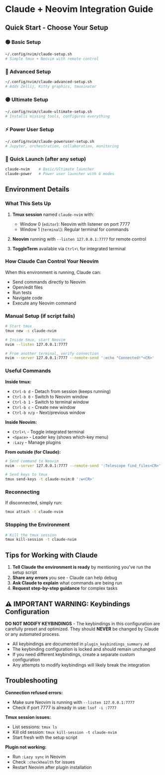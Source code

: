# Claude + Neovim Integration Guide

## Quick Start - Choose Your Setup

### 🟢 Basic Setup
```bash
~/.config/nvim/claude-setup.sh
# Simple tmux + Neovim with remote control
```

### 🔵 Advanced Setup  
```bash
~/.config/nvim/claude-advanced-setup.sh
# Adds Zellij, Kitty graphics, tmuxinator
```

### 🟣 Ultimate Setup
```bash
~/.config/nvim/claude-ultimate-setup.sh
# Installs missing tools, configures everything
```

### ⚡ Power User Setup
```bash
~/.config/nvim/claude-poweruser-setup.sh
# Jupyter, orchestration, collaboration, monitoring
```

### 🚀 Quick Launch (after any setup)
```bash
claude-nvim    # Basic/Ultimate launcher
claude-power   # Power user launcher with 6 modes
```

## Environment Details

### What This Sets Up

1. **Tmux session** named `claude-nvim` with:
   - Window 0 (`editor`): Neovim with listener on port 7777
   - Window 1 (`terminal`): Regular terminal for commands

2. **Neovim** running with `--listen 127.0.0.1:7777` for remote control

3. **ToggleTerm** available via `Ctrl+\` for integrated terminal

### How Claude Can Control Your Neovim

When this environment is running, Claude can:
- Send commands directly to Neovim
- Open/edit files
- Run tests
- Navigate code
- Execute any Neovim command

### Manual Setup (if script fails)

```bash
# Start tmux
tmux new -s claude-nvim

# Inside tmux, start Neovim
nvim --listen 127.0.0.1:7777

# From another terminal, verify connection
nvim --server 127.0.0.1:7777 --remote-send ':echo "Connected!"<CR>'
```

### Useful Commands

**Inside tmux:**
- `Ctrl-b d` - Detach from session (keeps running)
- `Ctrl-b 0` - Switch to Neovim window
- `Ctrl-b 1` - Switch to terminal window
- `Ctrl-b c` - Create new window
- `Ctrl-b n/p` - Next/previous window

**Inside Neovim:**
- `Ctrl+\` - Toggle integrated terminal
- `<Space>` - Leader key (shows which-key menu)
- `:Lazy` - Manage plugins

**From outside (for Claude):**
```bash
# Send command to Neovim
nvim --server 127.0.0.1:7777 --remote-send ':Telescope find_files<CR>'

# Send keys to tmux
tmux send-keys -t claude-nvim:0 ':w<CR>'
```

### Reconnecting

If disconnected, simply run:
```bash
tmux attach -t claude-nvim
```

### Stopping the Environment

```bash
# Kill the tmux session
tmux kill-session -t claude-nvim
```

## Tips for Working with Claude

1. **Tell Claude the environment is ready** by mentioning you've run the setup script
2. **Share any errors** you see - Claude can help debug
3. **Ask Claude to explain** what commands are being run
4. **Request step-by-step guidance** for complex tasks

## ⚠️ IMPORTANT WARNING: Keybindings Configuration

**DO NOT MODIFY KEYBINDINGS** - The keybindings in this configuration are carefully preset and optimized. They should **NEVER** be changed by Claude or any automated process. 

- All keybindings are documented in `plugin_keybindings_summary.md`
- The keybinding configuration is locked and should remain unchanged
- If you need different keybindings, create a separate custom configuration
- Any attempts to modify keybindings will likely break the integration

## Troubleshooting

**Connection refused errors:**
- Make sure Neovim is running with `--listen 127.0.0.1:7777`
- Check if port 7777 is already in use: `lsof -i :7777`

**Tmux session issues:**
- List sessions: `tmux ls`
- Kill old session: `tmux kill-session -t claude-nvim`
- Start fresh with the setup script

**Plugin not working:**
- Run `:Lazy sync` in Neovim
- Check `:checkhealth` for issues
- Restart Neovim after plugin installation